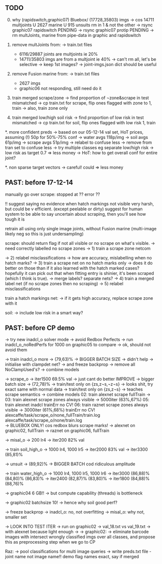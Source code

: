 
TODO
----

0. why (rapidswitch,graphic07) Bluebox/ (17728,35803) imgs
   -> cos 14711 multjoints U 2627 marine U 915 unsuits rm in 1 & not the other
      -> rsync graphic07 rapidswitch                                       PENDING
      -> rsync graphic07 protip                                            PENDING
   -> rm multJoints, marine from pipe-data in graphic and rapidswitch

1. remove multJoints from:
   -> train.txt files
   * 6116/29887 joints are multjoints ie 20%
   * 14711/35803 imgs are from a multjoint ie 40%
   -> can't rm all, let's be selective
      -> keep 1st images?
      	 -> joint-imgs.json dict should be useful

2. remove Fusion marine from:
   -> train.txt files
   * 2627 imgs
   * graphic06 not responding, still need do it
   

3. train merged scrape/zone
   -> find proportion of ¬zone&scrape in test mismatched
   -> cp train.txt for scrape, flip ones flagged with zone to 1, train
   -> also, train zone only

4. train merged low/high soil risk
   -> find proportion of low risk in test mismatched
   -> cp train.txt for soil, flip ones flagged with low risk 1, train

*. more confident preds
   -> based on our 05-12-14 val set, HoT prices, assuming (!) 50p for 50%-75% conf
      -> water avgs  118p/img
      -> soil avgs   61p/img
      -> scrape avgs 51p/img
   -> relabel to confuse less
   -> remove from tran set to confuse less
   -> try multiple classes eg separate low/high risk
      -> low risk as target 0.7 => less money
   -> HoT: how to get overall conf for entire joint?

*. non sparse target vectors
   -> careful! could => less money



PAST: before 17-12-14
---------------------

manually go over scrape: stopped at ?? error ??

!! suggest saying no evidence when hatch markings not visible
very harsh, but could be v efficient. (except peelable or dirty)
suggest for human system to be able to say uncertain about scraping, then you'll
see how tough it is

retrain all using only single image joints, without Fusion marine
(multi-image likely neg so this is just undersampling)

scrape: should return flag if not all visible or no scrape on what's visible.
-> need correctly labelled no scrape zones
   -> 1) train a scrape zone netcom  

   -> 2) relabel misclassifications
-> how are accuracy, mislabelling when no hatch marks?
   -> 3) train a scrape net on no hatch marks only
         -> does it do better on those than if it also learned with the hatch 
	    marked cases? hopefully it can pick out that when fitting entry is
	    shinier, it's been scraped (which I think is true).
-> merge labels? separate nets?
   -> 4) train a merged label net (if no scrape zones then no scraping)
   -> 5) relabel misclassifications

train a hatch markings net:
-> if it gets high accuracy, replace scrape zone with it


soil:
-> include low risk in a smart way?


PAST: before CP demo
--------------------
-> try new inadcl_o solver mode
-> avoid Redbox Perfects
   -> run inadcl_o_noRedPerfs for 1000 on graphic05 to compare
   -> ok, should not avoid them
   
-> train inadcl_o more
   -> (79,63)%
   -> BIGGER BATCH SIZE
      -> didn't help
   -> initialise with clampdet net?
      -> and freeze backprop
   -> remove all NoClampUsed's?
   -> combine models

   
-> scrape_o
   -> iter1500 69.5% val
      -> just cant do better
   IMPROVE
   -> bigger batch size
      -> (72,78)%
   -> train/test only on {zs,z¬s,¬z¬s}
      -> looks shit, try exact same with normal data
   -> train/test only on {zs,z¬s} -> teaches scrape semantics
   -> combine models
02: train alexnet scrape fullTrain
    -> 
03: train alexnet scrape zones always visible
    -> 5000iter (63%,67%) 
05: train alexnet inadcl trainErr no CV!
06: train raznet scrape zones always visible
    -> 3000iter (61%,68%) trainErr no CV!
alexcaffe/task/scrape_o/none_fullTrain/train.log
alexcaffe/task/scrape_o/none/train.log   
   -> BLUEBOX ONLY! cos redbox blurs scrape marks!
      -> alexnet on graphic02, fullTrain
      -> raznet on graphic06, fullTrain

      
-> misal_o
   -> 200 lr4
      -> iter200 82% val

-> train soil_high_o
   -> 1000 lr4, 1000 lr5
      -> iter2000 83% val
   -> iter3300 (85,81)%

-> unsuit
   -> (89,92)%
   -> BIGGER BATCH
      cod ridiculous amplitude

-> train water_high_o
   -> 1000 lr4, 1000 lr5, 1000 lr6
      -> iter3000 (86,88)%  (84,80)%  (86,83)%
      -> iter2400 (82,87)%  (83,80)%
      -> iter1800 (84,88)%  (88,76)%    
      
-> graphic04 6 GB!!
   -> but compute capability (threads) is bottleneck

-> graphic02 batchsize 10!
   -> hence why soil good perf?
   
-> freeze backprop 
   -> inadcl_o: no, not overfitting
   -> misal_o: why not, smaller set
   
-> LOOK INTO TEST ITER
   -> run on graphic02
   -> val_18.txt vs val_19.txt
   -> with alexnet because light enough
   -> 
-> graphic02: 
-> eliminate barcode images with intersect wrongly classified imgs
   over all classes, and propose this as preprocessing step when we
   go to CP

Raz:
-> pool classifications for multi image queries
-> write preds.txt file - joint name not image name!!
demo flag names exact, say if merged


